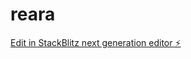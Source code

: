 # reara

[Edit in StackBlitz next generation editor ⚡️](https://stackblitz.com/~/github.com/lewto/reara)